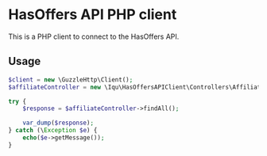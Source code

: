 # HasOffers API PHP client

This is a PHP client to connect to the HasOffers API.

## Usage

``` php
$client = new \GuzzleHttp\Client();
$affiliateController = new \Iqu\HasOffersAPIClient\Controllers\AffiliateController($networkToken, $networkId, $client);

try {
    $response = $affiliateController->findAll();

    var_dump($response);
} catch (\Exception $e) {
    echo($e->getMessage());
}
```